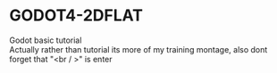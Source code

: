 # GODOT4-2DFLAT
 Godot basic tutorial
 <br />
 Actually rather than tutorial its more of my training montage, also dont forget that "<br / >" is enter

